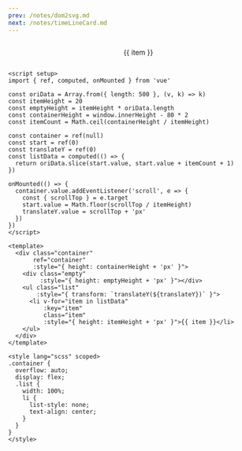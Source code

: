 ```yaml
---
prev: /notes/dom2svg.md
next: /notes/timeLineCard.md
---
```


<div class="container"
     ref="container"
     :style="{ height: containerHeight + 'px' }">
  <div class="empty"
       :style="{ height: emptyHeight + 'px' }"></div>
  <ul class="list"
      :style="{ transform: `translateY(${translateY})` }">
    <li v-for="item in listData"
        :key="item"
        class="item"
        :style="{ height: itemHeight + 'px' }">{{ item }}</li>
  </ul>
</div>

<script setup>
import { ref, computed, onMounted } from 'vue'

const oriData = Array.from({ length: 500 }, (v, k) => k)
const itemHeight = 20
const emptyHeight = itemHeight * oriData.length
const containerHeight = window.innerHeight - 80 * 2
const itemCount = Math.ceil(containerHeight / itemHeight)

const container = ref(null)
const start = ref(0)
const translateY = ref(0)
const listData = computed(() => {
  return oriData.slice(start.value, start.value + itemCount + 1)
})

onMounted(() => {
  container.value.addEventListener('scroll', e => {
    const { scrollTop } = e.target
    start.value = Math.floor(scrollTop / itemHeight)
    translateY.value = scrollTop + 'px'
  })
})
</script>

<style lang="scss" scoped>
.container {
  overflow: auto;
  display: flex;
  .list {
    width: 100%;
    li {
      list-style: none;
      text-align: center;
    }
  }
}
</style>

```vue
<script setup>
import { ref, computed, onMounted } from 'vue'

const oriData = Array.from({ length: 500 }, (v, k) => k)
const itemHeight = 20
const emptyHeight = itemHeight * oriData.length
const containerHeight = window.innerHeight - 80 * 2
const itemCount = Math.ceil(containerHeight / itemHeight)

const container = ref(null)
const start = ref(0)
const translateY = ref(0)
const listData = computed(() => {
  return oriData.slice(start.value, start.value + itemCount + 1)
})

onMounted(() => {
  container.value.addEventListener('scroll', e => {
    const { scrollTop } = e.target
    start.value = Math.floor(scrollTop / itemHeight)
    translateY.value = scrollTop + 'px'
  })
})
</script>

<template>
  <div class="container"
       ref="container"
       :style="{ height: containerHeight + 'px' }">
    <div class="empty"
         :style="{ height: emptyHeight + 'px' }"></div>
    <ul class="list"
        :style="{ transform: `translateY(${translateY})` }">
      <li v-for="item in listData"
          :key="item"
          class="item"
          :style="{ height: itemHeight + 'px' }">{{ item }}</li>
    </ul>
  </div>
</template>

<style lang="scss" scoped>
.container {
  overflow: auto;
  display: flex;
  .list {
    width: 100%;
    li {
      list-style: none;
      text-align: center;
    }
  }
}
</style>
```
